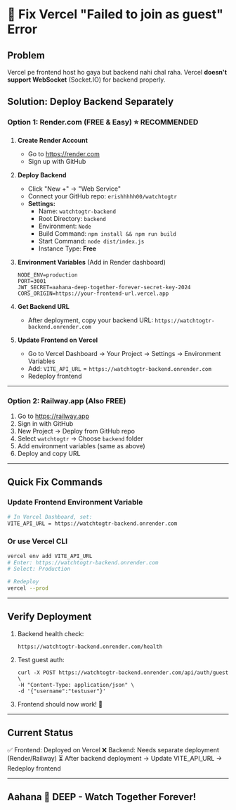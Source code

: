 # 🚀 Fix Vercel "Failed to join as guest" Error

## Problem
Vercel pe frontend host ho gaya but backend nahi chal raha. Vercel **doesn't support WebSocket** (Socket.IO) for backend properly.

## Solution: Deploy Backend Separately

### Option 1: Render.com (FREE & Easy) ⭐ RECOMMENDED

1. **Create Render Account**
   - Go to https://render.com
   - Sign up with GitHub

2. **Deploy Backend**
   - Click "New +" → "Web Service"
   - Connect your GitHub repo: `erishhhhh00/watchtogtr`
   - **Settings:**
     - Name: `watchtogtr-backend`
     - Root Directory: `backend`
     - Environment: `Node`
     - Build Command: `npm install && npm run build`
     - Start Command: `node dist/index.js`
     - Instance Type: **Free**

3. **Environment Variables** (Add in Render dashboard)
   ```
   NODE_ENV=production
   PORT=3001
   JWT_SECRET=aahana-deep-together-forever-secret-key-2024
   CORS_ORIGIN=https://your-frontend-url.vercel.app
   ```

4. **Get Backend URL**
   - After deployment, copy your backend URL: `https://watchtogtr-backend.onrender.com`

5. **Update Frontend on Vercel**
   - Go to Vercel Dashboard → Your Project → Settings → Environment Variables
   - Add: `VITE_API_URL` = `https://watchtogtr-backend.onrender.com`
   - Redeploy frontend

---

### Option 2: Railway.app (Also FREE)

1. Go to https://railway.app
2. Sign in with GitHub
3. New Project → Deploy from GitHub repo
4. Select `watchtogtr` → Choose `backend` folder
5. Add environment variables (same as above)
6. Deploy and copy URL

---

## Quick Fix Commands

### Update Frontend Environment Variable
```bash
# In Vercel Dashboard, set:
VITE_API_URL = https://watchtogtr-backend.onrender.com
```

### Or use Vercel CLI
```bash
vercel env add VITE_API_URL
# Enter: https://watchtogtr-backend.onrender.com
# Select: Production

# Redeploy
vercel --prod
```

---

## Verify Deployment

1. Backend health check:
   ```
   https://watchtogtr-backend.onrender.com/health
   ```

2. Test guest auth:
   ```
   curl -X POST https://watchtogtr-backend.onrender.com/api/auth/guest \
   -H "Content-Type: application/json" \
   -d '{"username":"testuser"}'
   ```

3. Frontend should now work! 🎉

---

## Current Status

✅ Frontend: Deployed on Vercel
❌ Backend: Needs separate deployment (Render/Railway)
⏳ After backend deployment → Update VITE_API_URL → Redeploy frontend

---

## Aahana 💖 DEEP - Watch Together Forever!
